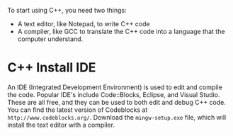To start using C++, you need two things:
- A text editor, like Notepad, to write C++ code
- A compiler, like GCC to translate the C++ code into a language that the computer understand.
# C++ Install IDE
An IDE (Integrated Development Environment) is used to edit and compile the code. Popular IDE's include Code::Blocks, Eclipse, and Visual Studio. These are all free, and they can be used to both edit and debug C++ code. You can find the latest version of Codeblocks at `http://www.codeblocks.org/`. Download the `mingw-setup.exe` file, which will install the text editor with a compiler.